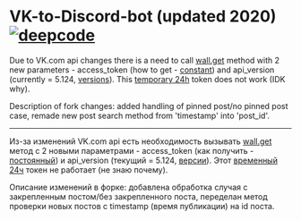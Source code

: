 # VK-to-Discord-bot (updated 2020) [![deepcode](https://www.deepcode.ai/api/gh/badge?key=eyJhbGciOiJIUzI1NiIsInR5cCI6IkpXVCJ9.eyJwbGF0Zm9ybTEiOiJnaCIsIm93bmVyMSI6ImtvZW5pZ3N0YWciLCJyZXBvMSI6IlZLLXRvLURpc2NvcmQtYm90IiwiaW5jbHVkZUxpbnQiOmZhbHNlLCJhdXRob3JJZCI6MjM4MzEsImlhdCI6MTYwMzIwNDY0NX0.0L7cc_u8wQoTb04WrIyJWcYT_776JDQVIT90lb1UdU0)](https://www.deepcode.ai/app/gh/koenigstag/VK-to-Discord-bot/_/dashboard?utm_content=gh%2Fkoenigstag%2FVK-to-Discord-bot)

Due to VK.com api changes there is a need to call [wall.get](https://vk.com/dev.php?method=wall.get) method with 2 new parameters - access_token (how to get - [constant](https://vkhost.github.io/)) and api_version (currently = 5.124, [versions](https://vk.com/dev/versions)).
This [temporary 24h](https://devman.org/qna/63/kak-poluchit-token-polzovatelja-dlja-vkontakte/) token does not work (IDK why).

Description of fork changes: added handling of pinned post/no pinned post case, remade new post search method from 'timestamp' into 'post_id'.

------------------------------------

Из-за изменений VK.com api есть необходимость вызывать [wall.get](https://vk.com/dev.php?method=wall.get) метод с 2 новыми параметрами - access_token (как получить - [постоянный](https://vkhost.github.io/)) и api_version (текущий = 5.124, [версии](https://vk.com/dev/versions)).
Этот [временный 24ч](https://devman.org/qna/63/kak-poluchit-token-polzovatelja-dlja-vkontakte/) токен не работает (не знаю почему).

Описание изменений в форке: добавлена обработка случая с закрепленным постом/без закрепленного поста, переделан метод проверки новых постов с timestamp (время публикации) на id поста.
